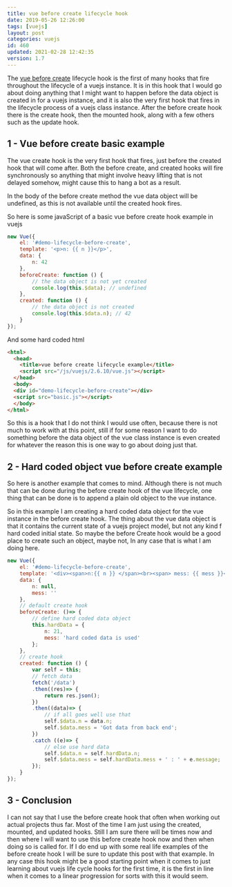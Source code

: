 ```yaml
---
title: vue before create lifecycle hook
date: 2019-05-26 12:26:00
tags: [vuejs]
layout: post
categories: vuejs
id: 460
updated: 2021-02-28 12:42:35
version: 1.7
---
```


The [vue before create](https://vuejs.org/v2/api/#beforeCreate) lifecycle hook is the first of many hooks that fire throughout the lifecycle of a vuejs instance. It is in this hook that I would go about doing anything that I might want to happen before the data object is created in for a vuejs instance, and it is also the very first hook that fires in the lifecycle process of a vuejs class instance. After the before create hook there is the create hook, then the mounted hook, along with a few others such as the update hook.

<!-- more -->

## 1 - Vue before create basic example

The vue create hook is the very first hook that fires, just before the created hook that will come after. Both the before create, and created hooks will fire synchronously so anything that might involve heavy lifting that is not delayed somehow, might cause this to hang a bot as a result.

In the body of the before create method the vue data object will be undefined, as this is not available until the created hook fires.

So here is some javaScript of a basic vue before create hook example in vuejs
```js
new Vue({
    el: '#demo-lifecycle-before-create',
    template: '<p>n: {{ n }}</p>',
    data: {
        n: 42
    },
    beforeCreate: function () {
        // the data object is not yet created
        console.log(this.$data); // undefined
    },
    created: function () {
        // the data object is not created
        console.log(this.$data.n); // 42
    }
});
```

And some hard coded html

```html
<html>
  <head>
    <title>vue before create lifecycle example</title>
    <script src="/js/vuejs/2.6.10/vue.js"></script>
  </head>
  <body>
  <div id="demo-lifecycle-before-create"></div>
  <script src="basic.js"></script>
  </body>
</html>
```

So this is a hook that I do not think I would use often, because there is not much to work with at this point, still if for some reason I want to do something before the data object of the vue class instance is even created for whatever the reason this is one way to go about doing just that.

## 2 - Hard coded object vue before create example

So here is another example that comes to mind. Although there is not much that can be done during the before create hook of the vue lifecycle, one thing that can be done is to append a plain old object to the vue instance.

So in this example I am creating a hard coded data object for the vue instance in the before create hook. The thing about the vue data object is that it contains the current state of a vuejs project model, but not any kind f hard coded initial state. So maybe the before Create hook would be a good place to create such an object, maybe not, In any case that is what I am doing here.

```js
new Vue({
    el: '#demo-lifecycle-before-create',
    template: '<div><span>n:{{ n }} </span><br><span> mess: {{ mess }}</span></div>',
    data: {
        n: null,
        mess: ''
    },
    // default create hook
    beforeCreate: ()=> {
        // define hard coded data object
        this.hardData = {
            n: 21,
            mess: 'hard coded data is used'
        };
    },
    // create hook
    created: function () {
        var self = this;
        // fetch data
        fetch('/data')
        .then((res)=> {
            return res.json();
        })
        .then((data)=> {
            // if all goes well use that
            self.$data.n = data.n;
            self.$data.mess = 'Got data from back end';
        })
        .catch ((e)=> {
            // else use hard data
            self.$data.n = self.hardData.n;
            self.$data.mess = self.hardData.mess + ' : ' + e.message;
        });
    }
});
```

## 3 - Conclusion

I can not say that I use the before create hook that often when working out actual projects thus far. Most of the time I am just using the created, mounted, and updated hooks. Still I am sure there will be times now and then where I will want to use this before create hook now and then when doing so is called for. If I do end up with some real life examples of the before create hook I will be sure to update this post with that example. In any case this hook might be a good starting point when it comes to just learning about vuejs life cycle hooks for the first time, it is the first in line when it comes to a linear progression for sorts with this it would seem.

